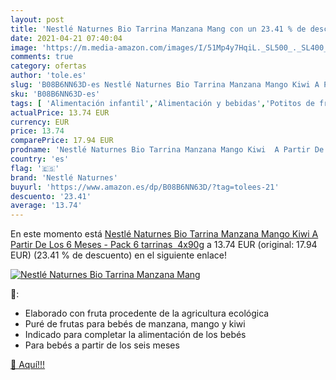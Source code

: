 ```yaml
---
layout: post
title: 'Nestlé Naturnes Bio Tarrina Manzana Mang con un 23.41 % de descuento'
date: 2021-04-21 07:40:04
image: 'https://m.media-amazon.com/images/I/51Mp4y7HqiL._SL500_._SL400_.jpg'
comments: true
category: ofertas
author: 'tole.es'
slug: 'B08B6NN63D-es Nestlé Naturnes Bio Tarrina Manzana Mango Kiwi A Partir De...'
sku: 'B08B6NN63D-es'
tags: [ 'Alimentación infantil','Alimentación y bebidas','Potitos de fruta para bebé','Tarritos de frutas y postres para bebé','Tarritos, purés y postres para bebé','naturnes','nestlé naturnes', ]
actualPrice: 13.74 EUR
currency: EUR
price: 13.74
comparePrice: 17.94 EUR
prodname: 'Nestlé Naturnes Bio Tarrina Manzana Mango Kiwi  A Partir De Los 6 Meses - Pack 6 tarrinas  4x90g'
country: 'es'
flag: '🇪🇸'
brand: 'Nestlé Naturnes'
buyurl: 'https://www.amazon.es/dp/B08B6NN63D/?tag=tolees-21'
descuento: '23.41'
average: '13.74'
---
```


En este momento está [Nestlé Naturnes Bio Tarrina Manzana Mango Kiwi  A Partir De Los 6 Meses - Pack 6 tarrinas  4x90g](https://www.amazon.es/dp/B08B6NN63D/?tag=tolees-21) a 13.74 EUR (original: 17.94 EUR) (23.41 %  de descuento) en el siguiente enlace!

[![Nestlé Naturnes Bio Tarrina Manzana Mang](https://m.media-amazon.com/images/I/51Mp4y7HqiL._SL500_._SL400_.jpg)](https://www.amazon.es/dp/B08B6NN63D/?tag=tolees-21)

🔎:

- Elaborado con fruta procedente de la agricultura ecológica
- Puré de frutas para bebés de manzana, mango y kiwi
- Indicado para completar la alimentación de los bebés
- Para bebés a partir de los seis meses

[🛒 Aquí!!!](https://www.amazon.es/dp/B08B6NN63D/?tag=tolees-21)
